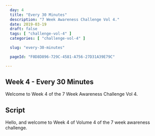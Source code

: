 ```yaml
---
  day: 4
  title: "Every 30 Minutes"
  description: "7 Week Awareness Challenge Vol 4."
  date: 2019-03-19
  draft: false
  tags: [ "challenge-vol-4" ]
  categories: [ "challenge-vol-4" ]

  slug: "every-30-minutes"

  pageId: "F0D8D896-729C-4581-A756-27D31A39E79C"

---
```


## Week 4 - Every 30 Minutes

Welcome to Week 4 of the 7 Week Awareness Challenge Vol 4.



## Script

Hello, and welcome to Week 4 of Volume 4 of the 7 week awareness challenge.

